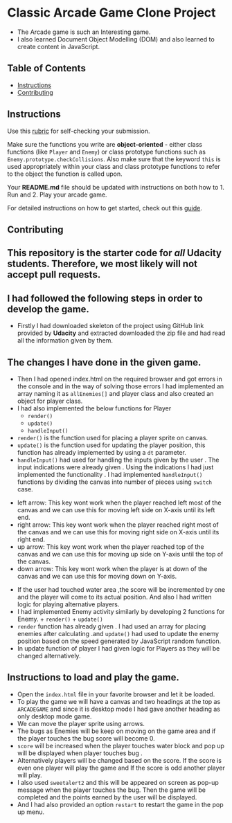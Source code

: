 # Classic Arcade Game Clone Project
+ The Arcade game is such an Interesting game.
+ I also learned Document Object Modelling (DOM) and also learned to create content in JavaScript.
## Table of Contents

- [Instructions](#instructions)
- [Contributing](#contributing)

## Instructions

Use this [rubric](https://review.udacity.com/#!/rubrics/15/view) for self-checking your submission.

Make sure the functions you write are **object-oriented** - either class functions (like `Player` and `Enemy`) or class prototype functions such as `Enemy.prototype.checkCollisions`. Also make sure that the keyword `this` is used appropriately within your class and class prototype functions to refer to the object the function is called upon.

Your **README.md** file should be updated with instructions on both how to 1. Run and 2. Play your arcade game.

For detailed instructions on how to get started, check out this [guide](https://docs.google.com/document/d/1v01aScPjSWCCWQLIpFqvg3-vXLH2e8_SZQKC8jNO0Dc/pub?embedded=true).

## Contributing

This repository is the starter code for _all_ Udacity students. Therefore, we most likely will not accept pull requests.
------------------------------------
## I had followed the following steps in order to develop the game.
+ Firstly I had downloaded skeleton of the project using GitHub link provided by **Udacity** and extracted downloaded the zip file and had read all the information given by them.
## The changes I have done in the given game.
+ Then I had opened index.html on the required browser and got errors in the console and in the way of solving those errors I had implemented an array naming it as `allEnemies[]` and player class and also created an object for player class.
+ I had also implemented the below functions for Player
  - `render()`
  - `update()`
  - `handleInput()`
+ `render()` is the function used for placing a player sprite on canvas.
+ `update()` is the function used for updating the player position, this function has already implemented by using a `dt` parameter.
+ `handleInput()` had used for handling the inputs given by the user . The input indications were already given . Using the indications I had just implemented the functionality . I had implemented `handleInput()` functions by dividing the canvas into number of pieces using `switch` case.
 - left arrow: This key wont work when the player reached left most of the canvas and we can use this for moving left side on X-axis until its left end.
 -  right arrow: This key wont work when the player reached right most of the canvas and we can use this for moving right side on X-axis until its right end.
 - up arrow: This key wont work when the player reached top  of the canvas and we can use this for moving up side on Y-axis until the top of the canvas.
 - down arrow: This key wont work when the player is at down of the canvas and we can use this for moving down  on Y-axis.
+ If the user had touched water area ,the score will be incremented by one and the player will come to its actual position. And also I had written logic for playing alternative players.
+ I had implemented Enemy activity similarly by developing 2 functions for Enemy.
      + `render()`
      + `update()`
+ `render` function has already given . I had used an array for placing enemies  after calculating .and `update()` had used to update the enemy position based on the speed generated by JavaScript random function.
+ In update function of player I had given logic for Players as they will be changed alternatively.

## Instructions to load and play the game.
+ Open the `index.html` file in your favorite browser and let it be loaded.
+ To play the game we will have a canvas and two headings at the top as `ARCADEGAME` and since it is desktop mode I had gave another heading as only desktop mode game.
+ We can move the player sprite using arrows.
+ The bugs as Enemies will be keep on moving on the game area and if the player touches the bug score will become 0.
+ `score` will be increased when the player touches water block and pop up will be displayed when player touches bug .
+ Alternatively players will be changed based on the score. If the score is even one player will play the game and If the score is odd another player will play.
+ I also used `sweetalert2` and this will be appeared on screen as pop-up message when the player touches the bug. Then the game will be completed and the points earned by the user will be displayed.
+ And I had also provided an option `restart` to restart the game in the pop up menu.
